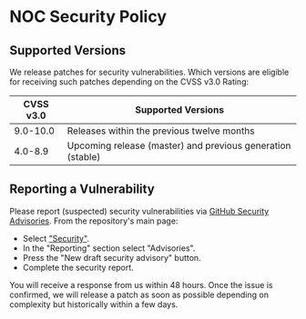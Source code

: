# NOC Security Policy

## Supported Versions

We release patches for security vulnerabilities. Which versions 
are eligible for receiving such patches depending on the CVSS v3.0 Rating:

| CVSS v3.0 | Supported Versions                                         |
| --------- | ---------------------------------------------------------- |
| 9.0-10.0  | Releases within the previous twelve months                 |
| 4.0-8.9   | Upcoming release (master) and previous generation (stable) |

## Reporting a Vulnerability

Please report (suspected) security vulnerabilities via 
[GitHub Security Advisories](https://docs.github.com/en/code-security/security-advisories/guidance-on-reporting-and-writing/privately-reporting-a-security-vulnerability).
From the repository's main page:

* Select ["Security"](https://github.com/gufolabs/noc/security).
* In the "Reporting" section select "Advisories".
* Press the "New draft security advisory" button.
* Complete the security report.

You will receive a response from us within 48 hours. 
Once the issue is confirmed, we will release a patch as soon
as possible depending on complexity but historically within a few days.